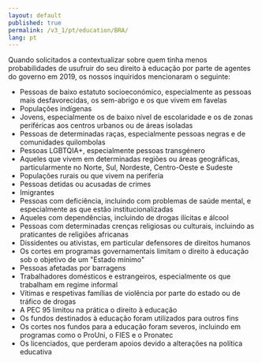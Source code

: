 ```yaml
---
layout: default
published: true
permalink: /v3_1/pt/education/BRA/
lang: pt
---
```


Quando solicitados a contextualizar sobre quem tinha menos probabilidades de usufruir do seu direito à educação por parte de agentes do governo em 2019, os nossos inquiridos mencionaram o seguinte:

-	Pessoas de baixo estatuto socioeconómico, especialmente as pessoas mais desfavorecidas, os sem-abrigo e os que vivem em favelas
-	Populações indígenas
-	Jovens, especialmente os de baixo nível de escolaridade e os de zonas periféricas aos centros urbanos ou de áreas isoladas
-	Pessoas de determinadas raças, especialmente pessoas negras e de comunidades quilombolas
-	Pessoas LGBTQIA+, especialmente pessoas transgénero
-	Aqueles que vivem em determinadas regiões ou áreas geográficas, particularmente no Norte, Sul, Nordeste, Centro-Oeste e Sudeste
-	Populações rurais ou que vivem na periferia
-	Pessoas detidas ou acusadas de crimes
-	Imigrantes
-	Pessoas com deficiência, incluindo com problemas de saúde mental, e especialmente as que estão institucionalizadas
-	Aqueles com dependências, incluindo de drogas ilícitas e álcool
-	Pessoas com determinadas crenças religiosas ou culturais, incluindo as praticantes de religiões africanas
-	Dissidentes ou ativistas, em particular defensores de direitos humanos
-	Os cortes em programas governamentais limitam o direito à educação sob o objetivo de um "Estado mínimo"
-	Pessoas afetadas por barragens
-	Trabalhadores domésticos e estrangeiros, especialmente os que trabalham em regime informal
-	Vítimas e respetivas famílias de violência por parte do estado ou de tráfico de drogas
-	A PEC 95 limitou na prática o direito à educação
-	Os fundos destinados à educação foram utilizados para outros fins
-	Os cortes nos fundos para a educação foram severos, incluindo em programas como o ProUni, o FIES e o Pronatec
-	Os licenciados, que perderam apoios devido a alterações na política educativa
